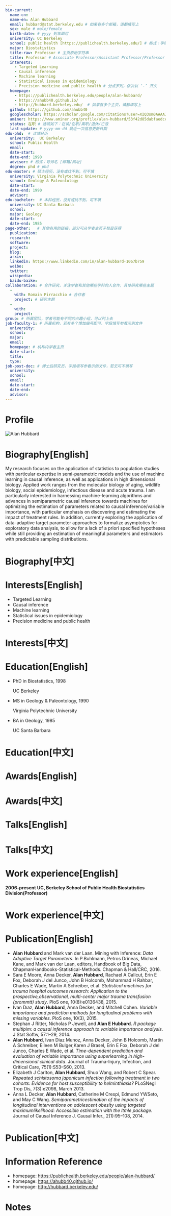 ```yaml
---
bio-current:
  name-cn: 
  name-en: Alan Hubbard
  email: hubbard@stat.berkeley.edu # 如果有多个邮箱，请都填写上
  sex: male # male/female
  birth-date: # yyyy 到年即可
  university: UC Berkeley 
  school: public health [https://publichealth.berkeley.edu/] # 格式：学院名称 [学院官网链接]
  major: Biostatistics 
  title-raw: Professor # 主页原始字符串
  title: Professor # Associate Professor/Assistant Professor/Professor
  interests: 
    - Targeted Learning
    - Causal inference
    - Machine learning
    - Statistical issues in epidemiology
    - Precision medicine and public health # 分点罗列，依次以 ‘-’ 开头
  homepage: 
    - https://publichealth.berkeley.edu/people/alan-hubbard/
    - https://ahubb40.github.io/
    - http://hubbard.berkeley.edu/  # 如果有多个主页，请都填写上
  github: https://github.com/ahubb40 
  googlescholar: https://scholar.google.com/citations?user=XIQ3sm0AAAAJ&hl=en&oi=ao 
  aminer: https://www.aminer.org/profile/alan-hubbard/53f42d85dabfaedce54c70e7 # 从这里查找 https://www.aminer.org/search/person
  status: 在职 # 选项如下：在读/在职/离职/退休/亡故
  last-update: # yyyy-mm-dd 最近一次信息更新日期
edu-phd:  # 读博经历
  university:  UC Berkeley
  school: Public Health
  email: 
  date-start: 
  date-end: 1998
  advisor: # 格式：导师名 [邮箱/网址]
  degree: phd # phd
edu-master: # 硕士经历，没有或找不到，可不填
  university: Virginia Polytechnic University
  school: Geology & Paleontology
  date-start: 
  date-end: 1990
  advisor:
edu-bachelor:  # 本科经历，没有或找不到，可不填
  university: UC Santa Barbara
  school: 
  major: Geology
  date-start: 
  date-end: 1985
page-other:   # 其他有用的链接，部分可从学者主页子栏目获得
  publication: 
  research: 
  software: 
  project: 
  blog: 
  arxiv: 
  linkedin: https://www.linkedin.com/in/alan-hubbard-1067b759
  weibo:
  twitter:
  wikipedia:
  baidu-baike:
collaboration: # 合作研究，关注学者和其他哪些学科的人合作，具体研究哪些主题
  - 
    with: Romain Pirracchio # 合作者
    project: # 研究主题
  - 
    with: 
    project: 
group: # 所属团队，学者可能有不同的兴趣小组，可以列上去
job-faculty-1: # 所属机构，若有多个增加编号即可，字段填写参看示例文件
  university: 
  school: 
  major: 
  email: 
  homepage: # 机构内学者主页
  date-start: 
  title: 
  type: 
job-post-doc: # 博士后研究员，字段填写参看示例文件，若无可不填写
  university: 
  school: 
  email: 
  date-start: 
  date-end: 
  advisor: 
---
```


# Profile

![Alan Hubbard](https://i0.wp.com/publichealth.berkeley.edu/wp-content/uploads/2019/07/web_Hubbard-Alan-2019-e1626891697412.jpg?resize=300%2C400&ssl=1)

# Biography[English]

My research focuses on the application of statistics to population studies with particular expertise in semi-parametric models and the use of machine learning in causal inference, as well as applications in high dimensional biology. Applied work ranges from the molecular biology of aging, wildlife biology, social epidemiology, infectious disease and acute trauma. I am particularly interested in harnessing machine-learning algorithms and advances in semiparametric causal inference towards machines for optimizing the estimation of parameters related to causal inference/variable importance, with particular emphasis on discovering and estimating the impact of treatment rules. In addition, currently exploring the application of data-adaptive target parameter approaches to formalize asymptotics for exploratory data analysis, to allow for a lack of a priori specified hypotheses while still providing an estimation of meaningful parameters and estimators with predictable sampling distributions.

# Biography[中文]

# Interests[English]

* Targeted Learning
* Causal inference
* Machine learning
* Statistical issues in epidemiology
* Precision medicine and public health

# Interests[中文]

# Education[English]

- PhD in Biostatistics, 1998
  
    UC Berkeley

- MS in Geology & Paleontology, 1990
  
    Virginia Polytechnic University
    
- BA in Geology, 1985
  
    UC Santa Barbara
    
# Education[中文]

# Awards[English]

# Awards[中文]

# Talks[English]

# Talks[中文]

# Work experience[English]

**2006-present** **UC, Berkeley School of Public Health Biostatistics Division(Professor)**

# Work experience[中文]

# Publication[English]

- **Alan Hubbard** and Mark van der Laan. Mining with Inference: _Data Adaptive Target Parameters_. In P.Buhlmann, Petros Drineas, Michael Kane, and Mark van der Laan, editors, Handbook of Big Data, ChapmanHandbooks-Statistical-Methods. Chapman & Hall/CRC, 2016.
- Sara E Moore, Anna Decker, **Alan Hubbard**, Rachael A Callcut, Erin E Fox, Deborah J del Junco, John B Holcomb, Mohammad H Rahbar, Charles E Wade, Martin A Schreiber, et al. _Statistical machines for trauma hospital outcomes research: Application to the prospective,observational, multi-center major trauma transfusion (prommtt) study_. PloS one, 10(8):e0136438, 2015.
- Ivan Dıaz, **Alan Hubbard**, Anna Decker, and Mitchell Cohen. _Variable importance and prediction methods for longitudinal problems with missing variables_. PloS one, 10(3), 2015.
- Stephan J Ritter, Nicholas P Jewell, and **Alan E Hubbard**. _R package multipim: a causal inference approach to variable importance analysis_. J Stat Softw, 57:1–29, 2014.
- **Alan Hubbard**, Ivan Diaz Munoz, Anna Decker, John B Holcomb, Martin A Schreiber, Eileen M Bulger,Karen J Brasel, Erin E Fox, Deborah J del Junco, Charles E Wade, et al. _Time-dependent prediction and evaluation of variable importance using superlearning in high-dimensional clinical data_. Journal of Trauma-Injury, Infection, and Critical Care, 75(1):S53–S60, 2013.
- Elizabeth J Carlton, **Alan Hubbard**, Shuo Wang, and Robert C Spear. _Repeated schistosoma japonicum infection following treatment in two cohorts: Evidence for host susceptibility to helminthiasis?_ PLoSNegl Trop Dis, 7(3):e2098, March 2013.
- Anna L Decker, **Alan Hubbard**, Catherine M Crespi, Edmund YWSeto, and May C Wang. _Semiparametricestimation of the impacts of longitudinal interventions on adolescent obesity using targeted maximumlikelihood: Accessible estimation with the ltmle package_. Journal of Causal Inference J. Causal Infer., 2(1):95–108, 2014.

# Publication[中文]

# Information Reference
- homepage: https://publichealth.berkeley.edu/people/alan-hubbard/
- homepage: https://ahubb40.github.io/
- homepage: http://hubbard.berkeley.edu/

# Notes